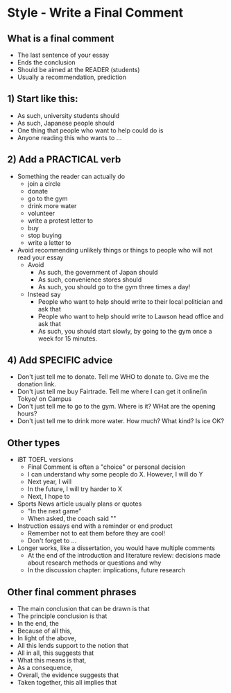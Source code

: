 # Style - Write a Final Comment

## What is a final comment
* The last sentence of your essay
* Ends the conclusion
* Should be aimed at the READER (students)
* Usually a recommendation, prediction

## 1) Start like this:
* As such, university students should
* As such, Japanese people should
* One thing that people who want to help could do is 
* Anyone reading this who wants to ...


## 2) Add a PRACTICAL verb
* Something the reader can actually do
    * join a circle
    * donate
    * go to the gym
    * drink more water
    * volunteer
    * write a protest letter to 
    * buy
    * stop buying
    * write a letter to 
* Avoid recommending unlikely things or things to people who will not read your essay
    * Avoid
        * As such, the government of Japan should
        * As such, convenience stores should 
        * As such, you should go to the gym three times a day!
    * Instead say
        * People who want to help should write to their local politician and ask that
        * People who want to help should write to Lawson head office and ask that
        * As such, you should start slowly, by going to the gym once a week for 15 minutes.

## 4) Add SPECIFIC advice
* Don't just tell me to donate. Tell me WHO to donate to. Give me the donation link.
* Don't just tell me buy Fairtrade. Tell me where I can get it online/in Tokyo/ on Campus
* Don't just tell me to go to the gym. Where is it? WHat are the opening hours?
* Don't just tell me to drink more water. How much? What kind? Is ice OK?

## Other types
* iBT TOEFL versions
    * Final Comment is often a "choice" or personal decision
    * I can understand why some people do X. However, I will do Y
    * Next year, I will
    * In the future, I will try harder to X
    * Next, I hope to
* Sports News article usually plans or quotes
    * "In the next game"
    * When asked, the coach said ""
* Instruction essays end with a reminder or end product
    * Remember not to eat them before they are cool!
    * Don't forget to ...
* Longer works, like a dissertation, you would have multiple comments
    * At the end of the introduction and literature review: decisions made about research methods or questions and why
    * In the discussion chapter: implications, future research

## Other final comment phrases
* The main conclusion that can be drawn is that            
* The principle conclusion is that                                       
* In the end, the                                        
* Because of all this,                                    
* In light of the above,                            
* All this lends support to the notion that
* All in all, this suggests that         
* What this means is that,                         
* As a consequence,                             
* Overall, the evidence suggests that    
* Taken together, this all implies that  

